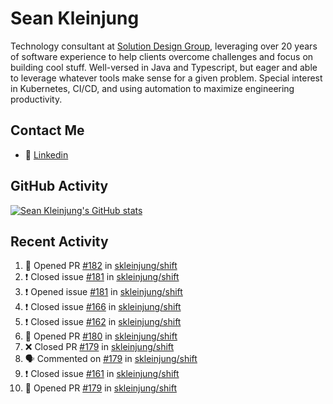 # Sean Kleinjung

Technology consultant at [Solution Design Group](https://solutiondesign.com/), leveraging over 20 years of software experience to help clients overcome challenges and focus on building cool stuff. Well-versed in Java and Typescript, but eager and able to leverage whatever tools make sense for a given problem. Special interest in Kubernetes, CI/CD, and using automation to maximize engineering productivity.

<!--
**skleinjung/skleinjung** is a ✨ _special_ ✨ repository because its `README.md` (this file) appears on your GitHub profile.

Here are some ideas to get you started:

- 🔭 I’m currently working on ...
- 🌱 I’m currently learning ...
- 👯 I’m looking to collaborate on ...
- 🤔 I’m looking for help with ...
- 💬 Ask me about ...
- 📫 How to reach me: ...
- 😄 Pronouns: ...
- ⚡ Fun fact: ...
-->

## Contact Me

<!-- - 💬 [Personal site](https://phatho-folio.now.sh/) -->
- 🔗 [Linkedin](https://www.linkedin.com/in/sean-kleinjung/)
<!-- - 📧 <a href="mailto:hohuuphat22@gmail.com">Email</a> -->

<!-- - 🤐 <a id="raw-url" href="https://nightly.link/DeKal/dekal-cv-v2/workflows/build/main/huuphatho_cv.zip">Latest Resume (.zip)</a>
- 📄 <a id="raw-url" href="https://raw.githubusercontent.com/DeKal/DeKal/master/cv/phathuuho_cv.pdf">Resume (Manually uploaded)</a> -->

## GitHub Activity

[![Sean Kleinjung's GitHub stats](https://github-readme-stats.vercel.app/api?username=skleinjung&show_icons=true&theme=dark&count_private=true)](https://github.com/skleinjung)

## Recent Activity
<!--START_SECTION:activity-->
1. 💪 Opened PR [#182](https://github.com/skleinjung/shift/pull/182) in [skleinjung/shift](https://github.com/skleinjung/shift)
2. ❗️ Closed issue [#181](https://github.com/skleinjung/shift/issues/181) in [skleinjung/shift](https://github.com/skleinjung/shift)
3. ❗️ Opened issue [#181](https://github.com/skleinjung/shift/issues/181) in [skleinjung/shift](https://github.com/skleinjung/shift)
4. ❗️ Closed issue [#166](https://github.com/skleinjung/shift/issues/166) in [skleinjung/shift](https://github.com/skleinjung/shift)
5. ❗️ Closed issue [#162](https://github.com/skleinjung/shift/issues/162) in [skleinjung/shift](https://github.com/skleinjung/shift)
6. 💪 Opened PR [#180](https://github.com/skleinjung/shift/pull/180) in [skleinjung/shift](https://github.com/skleinjung/shift)
7. ❌ Closed PR [#179](https://github.com/skleinjung/shift/pull/179) in [skleinjung/shift](https://github.com/skleinjung/shift)
8. 🗣 Commented on [#179](https://github.com/skleinjung/shift/issues/179) in [skleinjung/shift](https://github.com/skleinjung/shift)
9. ❗️ Closed issue [#161](https://github.com/skleinjung/shift/issues/161) in [skleinjung/shift](https://github.com/skleinjung/shift)
10. 💪 Opened PR [#179](https://github.com/skleinjung/shift/pull/179) in [skleinjung/shift](https://github.com/skleinjung/shift)
<!--END_SECTION:activity-->